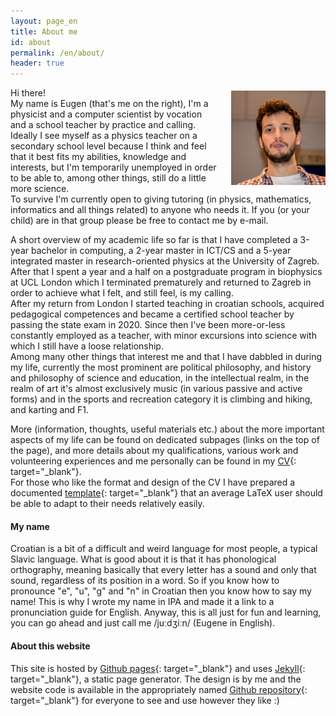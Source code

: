 ```yaml
---
layout: page_en
title: About me
id: about
permalink: /en/about/
header: true
---
```

<img src="/imgs/me.jpg" style="float:right; width:30%; padding:5px 0px 5px 20px">

Hi there!  
My name is Eugen (that's me on the right), I'm a physicist and a computer scientist by vocation and a school teacher by practice and calling. Ideally I see myself as a physics teacher on a secondary school level because I think and feel that it best fits my abilities, knowledge and interests, but I'm temporarily unemployed in order to be able to, among other things, still do a little more science.  
To survive I'm currently open to giving tutoring (in physics, mathematics, informatics and all things related) to anyone who needs it. If you (or your child) are in that group please be free to contact me by e-mail.

A short overview of my academic life so far is that I have completed a 3-year bachelor in computing, a 2-year master in ICT/CS <!--[FER](https://www.fer.unizg.hr/en){: target="_blank"}--> and a 5-year integrated master in research-oriented physics <!--[PMF](http://www.pmf.unizg.hr/phy/en){: target="_blank"}--> at the University of Zagreb. After that I spent a year and a half on a postgraduate program in biophysics at UCL London which I terminated prematurely and returned to Zagreb in order to achieve what I felt, and still feel, is my calling.  
After my return from London I started teaching in croatian schools, acquired pedagogical competences and became a certified school teacher by passing the state exam in 2020. Since then I've been more-or-less constantly employed as a teacher, with minor excursions into science with which I still have a loose relationship.  
Among many other things that interest me and that I have dabbled in during my life, currently the most prominent are political philosophy, and history and philosophy of science and education, in the intellectual realm, in the realm of art it's almost exclusively music (in various passive and active forms) and in the sports and recreation category it is climbing and hiking, and karting and F1.

More (information, thoughts, useful materials etc.) about the more important aspects of my life can be found on dedicated subpages (links on the top of the page), and more details about my qualifications, various work and volunteering experiences and me personally can be found in my [CV](/files/CV_full_engl.pdf){: target="_blank"}.  
For those who like the format and design of the CV I have prepared a documented [template](/files/CV_template.zip){: target="_blank"} that an average LaTeX user should be able to adapt to their needs relatively easily.

#### My name

Croatian is a bit of a difficult and weird language for most people, a typical Slavic language. What is good about it is that it has phonological orthography, meaning basically that every letter has a sound and only that sound, regardless of its position in a word. So if you know how to pronounce "e", "u", "g" and "n" in Croatian then you know how to say my name! This is why I wrote my name in IPA and made it a link to a pronunciation guide for English. Anyway, this is all just for fun and learning, you can go ahead and just call me /juːdʒiːn/ (Eugene in English).

#### About this website

This site is hosted by [Github pages](https://pages.github.com/){: target="_blank"} and uses [Jekyll](https://jekyllrb.com/docs/home/){: target="_blank"}, a static page generator. The design is by me and the website code is available in the appropriately named [Github repository](https://github.com/erozic/erozic.github.io){: target="_blank"} for everyone to see and use however they like :)
